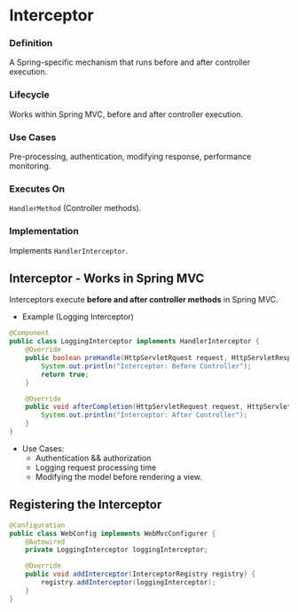 # Interceptor 

### Definition 
A Spring-specific mechanism that runs before and after controller execution. 

### Lifecycle 
Works within Spring MVC, before and after controller execution. 

### Use Cases 
Pre-processing, authentication, modifying response, performance monitoring. 

### Executes On 
`HandlerMethod` (Controller methods).

### Implementation 
Implements `HandlerInterceptor`. 


## Interceptor - Works in Spring MVC 
Interceptors execute **before and after controller methods** in Spring MVC. 

- Example (Logging Interceptor)

```java 
@Component 
public class LoggingInterceptor implements HandlerInterceptor {
    @Override 
    public boolean preHandle(HttpServletRquest request, HttpServletResponse response, Object handler) {
        System.out.println("Interceptor: Before Controller"); 
        return true; 
    }

    @Override 
    public void afterCompletion(HttpServletRequest request, HttpServletResponse response, Object handler, Exception exp) {
        System.out.println("Interceptor: After Controller"); 
    }
}
```

- Use Cases: 
  - Authentication && authorization 
  - Logging request processing time 
  - Modifying the model before rendering a view. 

## Registering the Interceptor 
```java 
@Configuration 
public class WebConfig implements WebMvcConfigurer {
    @Autowired 
    private LoggingInterceptor loggingInterceptor; 

    @Override 
    public void addInterceptor(InterceptorRegistry registry) {
        registry.addInterceptor(loggingInterceptor); 
    }
}
```